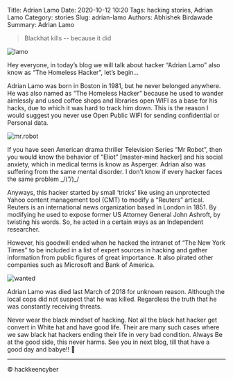 Title: Adrian Lamo
Date: 2020-10-12 10:20
Tags: hacking stories, Adrian Lamo
Category: stories
Slug: adrian-lamo
Authors: Abhishek Birdawade
Summary: Adrian Lamo

> Blackhat kills
-- because it did

![lamo](../images/lamo_alternate.jpg)

Hey everyone, in today’s blog we will talk about hacker “Adrian Lamo” also know as “The Homeless Hacker”, let’s begin…

Adrian Lamo was born in Boston in 1981, but he never belonged anywhere. He was also named as “The Homeless Hacker” because he used to wander aimlessly and used coffee shops and libraries open WIFI as a base for his hacks, due to which it was hard to track him down.
This is the reason I would suggest you never use Open Public WIFI for sending confidential or Personal data.

![mr.robot](../images/eliot.jpeg)

If you have seen American drama thriller Television Series “Mr Robot”, then you would know the behavior of “Eliot” [master-mind hacker] and his social anxiety, which in medical terms is know as Asperger. Adrian also was suffering from the same mental disorder. I don’t know if every hacker faces the same problem \_/(”/)_/

Anyways, this hacker started by small ‘tricks’ like using an unprotected Yahoo content management tool (CMT) to modify a “Reuters” artical. Reuters is an international news organization based in London in 1851. By modifying he used to expose former US Attorney General John Ashroft, by twisting his words. So, he acted in a certain ways as an Independent researcher.

However, his goodwill ended when he hacked the intranet of “The New York Times” to be included in a list of expert sources in hacking and gather information from public figures of great importance. It also pirated other companies such as Microsoft and Bank of America.

![wanted](../images/wanted-adrian.jpg)

Adrian Lamo was died last March of 2018 for unknown reason. Although the local cops did not suspect that he was killed. Regardless the truth that he was constantly receiving threats.

Never wear the black mindset of hacking. Not all the black hat hacker get convert in White hat and have good life. Their are many such cases where we saw black hat hackers ending their life in very bad condition.
Always Be at the good side, this never harms. See you in next blog, till that have a good day and babye!! 🙂

---

&copy; hackkeencyber
